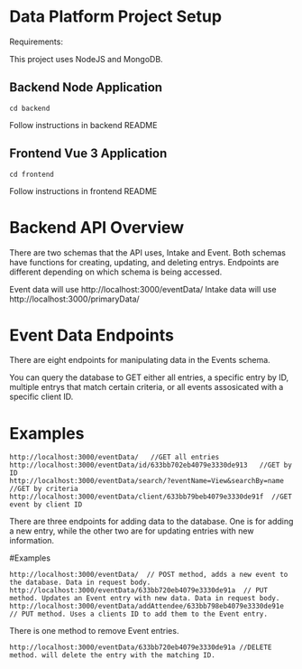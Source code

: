 # Data Platform Project Setup

Requirements:

This project uses NodeJS and MongoDB.

## Backend Node Application
```
cd backend
```
Follow instructions in backend README

## Frontend Vue 3 Application
```
cd frontend
```
Follow instructions in frontend README


# Backend API Overview

There are two schemas that the API uses, Intake and Event. Both schemas have functions for creating, updating, and deleting entrys. Endpoints are different depending on which schema is being accessed.

Event data will use http://localhost:3000/eventData/
Intake data will use http://localhost:3000/primaryData/


# Event Data Endpoints
There are eight endpoints for manipulating data in the Events schema.

You can query the database to GET either all entries, a specific entry by ID, multiple entrys that match certain criteria, or all events assosicated with a specific client ID.

# Examples 
```
http://localhost:3000/eventData/   //GET all entries 
http://localhost:3000/eventData/id/633bb702eb4079e3330de913   //GET by ID
http://localhost:3000/eventData/search/?eventName=View&searchBy=name  //GET by criteria 
http://localhost:3000/eventData/client/633bb79beb4079e3330de91f  //GET event by client ID
```
There are three endpoints for adding data to the database. One is for adding a new entry, while the other two are for updating entries with new information.

#Examples
```
http://localhost:3000/eventData/  // POST method, adds a new event to the database. Data in request body.
http://localhost:3000/eventData/633bb720eb4079e3330de91a  // PUT method. Updates an Event entry with new data. Data in request body.
http://localhost:3000/eventData/addAttendee/633bb798eb4079e3330de91e // PUT method. Uses a clients ID to add them to the Event entry. 
```
There is one method to remove Event entries.

```
http://localhost:3000/eventData/633bb720eb4079e3330de91a //DELETE method. will delete the entry with the matching ID.
 
